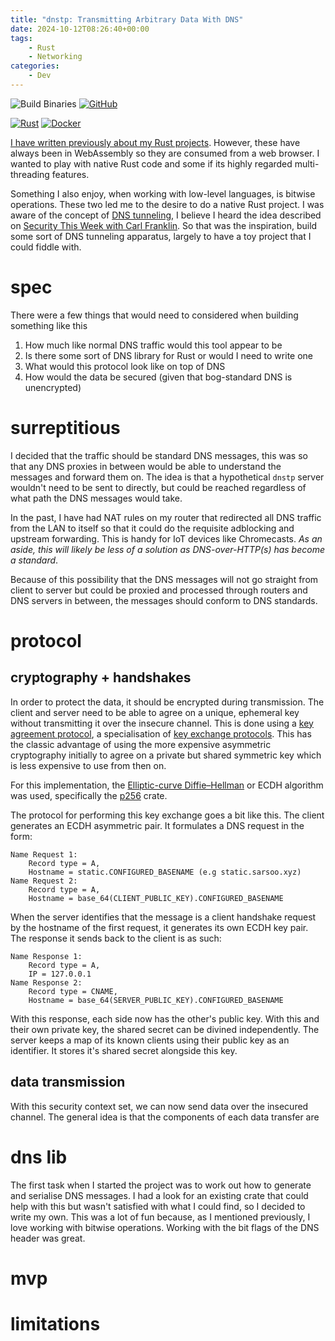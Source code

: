 ```yaml
---
title: "dnstp: Transmitting Arbitrary Data With DNS"
date: 2024-10-12T08:26:40+00:00
tags:
    - Rust
    - Networking
categories:
    - Dev
---
```


![Build Binaries](https://github.com/Sarsoo/dnstp/actions/workflows/build.yml/badge.svg)
[![GitHub](https://img.shields.io/badge/github-%23121011.svg?style=for-the-badge&logo=github&logoColor=white)](https://github.com/Sarsoo/dnstp)

[![Rust](https://img.shields.io/badge/rust-%23000000.svg?style=for-the-badge&logo=rust&logoColor=white)](https://git.sarsoo.xyz/sarsoo/-/packages/cargo/dnstplib)
[![Docker](https://img.shields.io/badge/docker-%230db7ed.svg?style=for-the-badge&logo=docker&logoColor=white)](https://git.sarsoo.xyz/sarsoo/-/packages/container/dnstp)

[I have written previously about my Rust projects](/tags/rust). However, these have always been in WebAssembly so they are consumed from a web browser. I wanted to play with native Rust code and some if its highly regarded multi-threading features.

Something I also enjoy, when working with low-level languages, is bitwise operations. These two led me to the desire to do a native Rust project. I was aware of the concept of [DNS tunneling](https://www.zenarmor.com/docs/network-security-tutorials/what-is-dns-tunneling#what-are-the-dns-tunneling-techniques), I believe I heard the idea described on [Security This Week with Carl Franklin](https://securitythisweek.com/). So that was the inspiration, build some sort of DNS tunneling apparatus, largely to have a toy project that I could fiddle with.

# spec

There were a few things that would need to considered when building something like this

1. How much like normal DNS traffic would this tool appear to be
2. Is there some sort of DNS library for Rust or would I need to write one
3. What would this protocol look like on top of DNS
4. How would the data be secured (given that bog-standard DNS is unencrypted)

# surreptitious

I decided that the traffic should be standard DNS messages, this was so that any DNS proxies in between would be able to understand the messages and forward them on. The idea is that a hypothetical `dnstp` server wouldn't need to be sent to directly, but could be reached regardless of what path the DNS messages would take. 

In the past, I have had NAT rules on my router that redirected all DNS traffic from the LAN to itself so that it could do the requisite adblocking and upstream forwarding. This is handy for IoT devices like Chromecasts. _As an aside, this will likely be less of a solution as DNS-over-HTTP(s) has become a standard_.

Because of this possibility that the DNS messages will not go straight from client to server but could be proxied and processed through routers and DNS servers in between, the messages should conform to DNS standards.

# protocol

## cryptography + handshakes

In order to protect the data, it should be encrypted during transmission. The client and server need to be able to agree on a unique, ephemeral key without transmitting it over the insecure channel. This is done using a [key agreement protocol](https://en.wikipedia.org/wiki/Key-agreement_protocol), a specialisation of [key exchange protocols](https://en.wikipedia.org/wiki/Key_exchange). This has the classic advantage of using the more expensive asymmetric cryptography initially to agree on a private but shared symmetric key which is less expensive to use from then on.

For this implementation, the [Elliptic-curve Diffie–Hellman](https://en.wikipedia.org/wiki/Elliptic-curve_Diffie%E2%80%93Hellman) or ECDH algorithm was used, specifically the [p256](https://docs.rs/p256/latest/p256/) crate.

The protocol for performing this key exchange goes a bit like this. The client generates an ECDH asymmetric pair. It formulates a DNS request in the form:

```
Name Request 1: 
    Record type = A, 
    Hostname = static.CONFIGURED_BASENAME (e.g static.sarsoo.xyz)
Name Request 2: 
    Record type = A, 
    Hostname = base_64(CLIENT_PUBLIC_KEY).CONFIGURED_BASENAME
```

When the server identifies that the message is a client handshake request by the hostname of the first request, it generates its own ECDH key pair. The response it sends back to the client is as such:

```
Name Response 1: 
    Record type = A, 
    IP = 127.0.0.1
Name Response 2: 
    Record type = CNAME, 
    Hostname = base_64(SERVER_PUBLIC_KEY).CONFIGURED_BASENAME
```

With this response, each side now has the other's public key. With this and their own private key, the shared secret can be divined independently. The server keeps a map of its known clients using their public key as an identifier. It stores it's shared secret alongside this key.

## data transmission

With this security context set, we can now send data over the insecured channel. The general idea is that the components of each data transfer are 

# dns lib 

The first task when I started the project was to work out how to generate and serialise DNS messages. I had a look for an existing crate that could help with this but wasn't satisfied with what I could find, so I decided to write my own. This was a lot of fun because, as I mentioned previously, I love working with bitwise operations. Working with the bit flags of the DNS header was great.

# mvp

# limitations